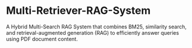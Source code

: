 # Multi-Retriever-RAG-System
A Hybrid Multi-Search RAG System that combines BM25, similarity search, and retrieval-augmented generation (RAG) to efficiently answer queries using PDF document content.
